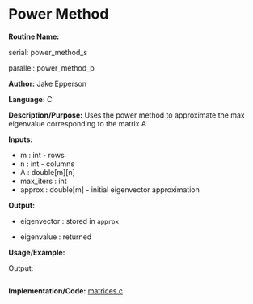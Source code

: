 # Power Method

**Routine Name:** 

serial: power_method_s

parallel: power_method_p

**Author:** Jake Epperson

**Language:** C

**Description/Purpose:** Uses the power method to approximate the max eigenvalue corresponding to the matrix A

**Inputs:**

- m : int - rows
- n : int - columns
- A : double[m][n]
- max_iters : int
- approx : double[m] - initial eigenvector approximation

**Output:** 

- eigenvector : stored in `approx`

- eigenvalue : returned

**Usage/Example:**

Output:
```
```

**Implementation/Code:** [matrices.c](../../../../src/linear_algebra/C/matrices.c)